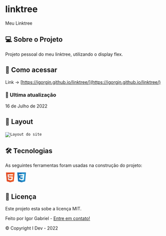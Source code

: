 # linktree
 Meu Linktree

## 💻 Sobre o Projeto
Projeto pessoal do meu linktree, utilizando o display flex.

## 🔗 Como acessar
Link -> [https://igorgjn.github.io/linktree/](https://igorgjn.github.io/linktree/)

### 📅 Ultima atualização 
16 de Julho de 2022

## 🎨 Layout
<code><img height="50%" src="images/layout.png" alt="Layout do site"/></code>
<!--
## 🆕 Novidades
Layout responsivo para mobile. 
Organização dos arquivos. -->

<!-- ### Proximas atualizações 
## 🔢 Versões
-->
## 🛠 Tecnologias

As seguintes ferramentas foram usadas na construção do projeto:

<code><img height="32" src="https://raw.githubusercontent.com/devicons/devicon/master/icons/html5/html5-original.svg" alt="HTML5"/></code>
<code><img height="32" src="https://raw.githubusercontent.com/devicons/devicon/master/icons/css3/css3-original.svg" alt="CSS"/></code>

## 📝 Licença

Este projeto esta sobe a licença MIT.

Feito por Igor Gabriel - [Entre em contato!](https://www.linkedin.com/in/IgorGJN/)

&copy; Copyright I Dev - 2022